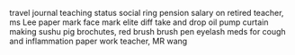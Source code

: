 travel journal
teaching
status
social ring
pension
salary on retired
teacher, ms Lee
paper mark 
face mark
elite
diff
take and drop
oil pump 
curtain making
sushu
pig brochutes, red brush
brush pen eyelash
meds for cough and inflammation
paper work
teacher, MR wang
